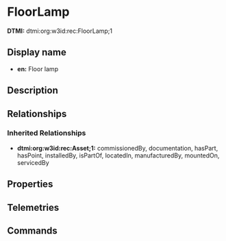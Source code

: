 # FloorLamp
**DTMI:** dtmi:org:w3id:rec:FloorLamp;1
## Display name
- **en:** Floor lamp
## Description
## Relationships
### Inherited Relationships
* **dtmi:org:w3id:rec:Asset;1:** commissionedBy, documentation, hasPart, hasPoint, installedBy, isPartOf, locatedIn, manufacturedBy, mountedOn, servicedBy
## Properties
## Telemetries
## Commands
